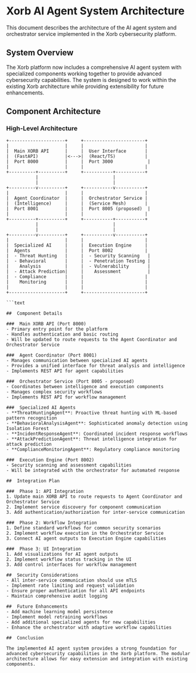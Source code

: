 # Xorb AI Agent System Architecture

This document describes the architecture of the AI agent system and orchestrator service implemented in the Xorb cybersecurity platform.

##  System Overview

The Xorb platform now includes a comprehensive AI agent system with specialized components working together to provide advanced cybersecurity capabilities. The system is designed to work within the existing Xorb architecture while providing extensibility for future enhancements.

##  Component Architecture

###  High-Level Architecture

```text
+---------------------+     +-----------------------+
|                     |     |                       |
|  Main XORB API      |     |  User Interface       |
|  (FastAPI)          |<--->|  (React/TS)           |
|  Port 8000          |     |  Port 3000             |
|                     |     |                       |
+----------+----------+     +-----------+-----------+
           |                            |
           |                            |
+----------v----------+     +-----------v-----------+
|                     |     |                       |
|  Agent Coordinator  |     |  Orchestrator Service |
|  (Intelligence)     |     |  (Service Mesh)       |
|  Port 8001          |     |  Port 8005 (proposed)  |
|                     |     |                       |
+----------+----------+     +-----------+-----------+
           |                            |
           |                            |
+----------v----------+     +-----------v-----------+
|                     |     |                       |
|  Specialized AI     |     |  Execution Engine     |
|  Agents             |     |  Port 8002            |
|  - Threat Hunting   |     |  - Security Scanning   |
|  - Behavioral       |     |  - Penetration Testing |
|    Analysis         |     |  - Vulnerability       |
|  - Attack Prediction|     |    Assessment          |
|  - Compliance       |     |                       |
|    Monitoring       |     |                       |
|                     |     |                       |
+---------------------+     +-----------------------+

```text

##  Component Details

###  Main XORB API (Port 8000)
- Primary entry point for the platform
- Handles authentication and basic routing
- Will be updated to route requests to the Agent Coordinator and Orchestrator Service

###  Agent Coordinator (Port 8001)
- Manages communication between specialized AI agents
- Provides a unified interface for threat analysis and intelligence
- Implements REST API for agent capabilities

###  Orchestrator Service (Port 8005 - proposed)
- Coordinates between intelligence and execution components
- Manages complex security workflows
- Implements REST API for workflow management

###  Specialized AI Agents
- **ThreatHuntingAgent**: Proactive threat hunting with ML-based pattern recognition
- **BehavioralAnalysisAgent**: Sophisticated anomaly detection using Isolation Forest
- **IncidentResponseAgent**: Coordinated incident response workflows
- **AttackPredictionAgent**: Threat intelligence integration for attack prediction
- **ComplianceMonitoringAgent**: Regulatory compliance monitoring

###  Execution Engine (Port 8002)
- Security scanning and assessment capabilities
- Will be integrated with the orchestrator for automated response

##  Integration Plan

###  Phase 1: API Integration
1. Update main XORB API to route requests to Agent Coordinator and Orchestrator Service
2. Implement service discovery for component communication
3. Add authentication/authorization for inter-service communication

###  Phase 2: Workflow Integration
1. Define standard workflows for common security scenarios
2. Implement workflow execution in the Orchestrator Service
3. Connect AI agent outputs to Execution Engine capabilities

###  Phase 3: UI Integration
1. Add visualizations for AI agent outputs
2. Implement workflow status tracking in the UI
3. Add control interfaces for workflow management

##  Security Considerations
- All inter-service communication should use mTLS
- Implement rate limiting and request validation
- Ensure proper authentication for all API endpoints
- Maintain comprehensive audit logging

##  Future Enhancements
- Add machine learning model persistence
- Implement model retraining workflows
- Add additional specialized agents for new capabilities
- Enhance the orchestrator with adaptive workflow capabilities

##  Conclusion

The implemented AI agent system provides a strong foundation for advanced cybersecurity capabilities in the Xorb platform. The modular architecture allows for easy extension and integration with existing components.